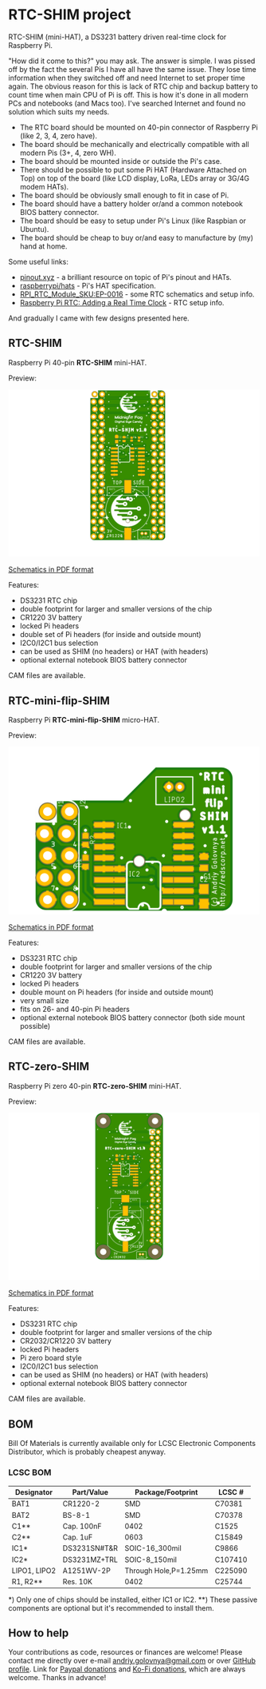 # RTC-SHIM project

RTC-SHIM (mini-HAT), a DS3231 battery driven real-time clock for Raspberry Pi.

"How did it come to this?" you may ask.
The answer is simple.
I was pissed off by the fact the several Pis I have all have the same issue.
They lose time information when they switched off and need Internet to set proper time again.
The obvious reason for this is lack of RTC chip and backup battery to count time when main CPU of Pi is off.
This is how it's done in all modern PCs and notebooks (and Macs too).
I've searched Internet and found no solution which suits my needs.

- The RTC board should be mounted on 40-pin connector of Raspberry Pi (like 2, 3, 4, zero have).
- The board should be mechanically and electrically compatible with all modern Pis (3+, 4, zero WH).
- The board should be mounted inside or outside the Pi's case.
- There should be possible to put some Pi HAT (Hardware Attached on Top) on top of the board (like LCD display, LoRa, LEDs array or 3G/4G modem HATs).
- The board should be obviously small enough to fit in case of Pi.
- The board should have a battery holder or/and a common notebook BIOS battery connector.
- The board should be easy to setup under Pi's Linux (like Raspbian or Ubuntu).
- The board should be cheap to buy or/and easy to manufacture by (my) hand at home.

Some useful links:

- [pinout.xyz](https://pinout.xyz/) - a brilliant resource on topic of Pi's pinout and HATs.
- [raspberrypi/hats](https://github.com/raspberrypi/hats) - Pi's HAT specification.
- [RPI_RTC_Module_SKU:EP-0016](https://wiki.52pi.com/index.php/RPI_RTC_Module_SKU:EP-0016) - some RTC schematics and setup info.
- [Raspberry Pi RTC: Adding a Real Time Clock](https://pimylifeup.com/raspberry-pi-rtc/) - RTC setup info.

And gradually I came with few designs presented here.

## RTC-SHIM

Raspberry Pi 40-pin **RTC-SHIM** mini-HAT.

Preview:

![RTC-SHIM preview](img/RTC-SHIM.png)

[Schematics in PDF format](doc/RTC-SHIM.pdf)

Features:

- DS3231 RTC chip
- double footprint for larger and smaller versions of the chip
- CR1220 3V battery
- locked Pi headers
- double set of Pi headers (for inside and outside mount)
- I2C0/I2C1 bus selection
- can be used as SHIM (no headers) or HAT (with headers)
- optional external notebook BIOS battery connector

CAM files are available.

## RTC-mini-flip-SHIM

Raspberry Pi **RTC-mini-flip-SHIM** micro-HAT.

Preview:

![RTC-mini-flip-SHIM preview](img/RTC-mini-flip-SHIM.png)

[Schematics in PDF format](doc/RTC-mini-flip-SHIM.pdf)

Features:

- DS3231 RTC chip
- double footprint for larger and smaller versions of the chip
- CR1220 3V battery
- locked Pi headers
- double mount on Pi headers (for inside and outside mount)
- very small size
- fits on 26- and 40-pin Pi headers
- optional external notebook BIOS battery connector (both side mount possible)

CAM files are available.

## RTC-zero-SHIM

Raspberry Pi zero 40-pin **RTC-zero-SHIM** mini-HAT.

Preview:

![RTC-zero-SHIM preview](img/RTC-zero-SHIM.png)

[Schematics in PDF format](doc/RTC-zero-SHIM.pdf)

Features:

- DS3231 RTC chip
- double footprint for larger and smaller versions of the chip
- CR2032/CR1220 3V battery
- locked Pi headers
- Pi zero board style
- I2C0/I2C1 bus selection
- can be used as SHIM (no headers) or HAT (with headers)
- optional external notebook BIOS battery connector

CAM files are available.

## BOM

Bill Of Materials is currently available only for LCSC Electronic Components Distributor, which is probably cheapest anyway.

### LCSC BOM

|Designator  |Part/Value  |Package/Footprint     |LCSC # |
|------------|------------|----------------------|-------|
|BAT1        |CR1220-2    |SMD                   |C70381 |
|BAT2        |BS-8-1      |SMD                   |C70378 |
|C1\*\*      |Cap. 100nF  |0402                  |C1525  |
|C2\*\*      |Cap. 1uF    |0603                  |C15849 |
|IC1\*       |DS3231SN#T&R|SOIC-16_300mil        |C9866  |
|IC2\*       |DS3231MZ+TRL|SOIC-8_150mil         |C107410|
|LIPO1, LIPO2|A1251WV-2P  |Through Hole,P=1.25mm |C225090|
|R1, R2\*\*  |Res. 10K    |0402                  |C25744 |

\*) Only one of chips should be installed, either IC1 or IC2.
\*\*) These passive components are optional but it's recommended to install them.

## How to help

Your contributions as code, resources or finances are welcome!
Please contact me directly over e-mail andriy.golovnya@gmail.com or over [GitHub profile](https://github.com/red-scorp).
Link for [Paypal donations](http://paypal.me/redscorp) and [Ko-Fi donations](http://ko-fi.com/redscorp), which are always welcome.
Thanks in advance!
